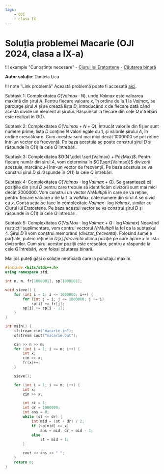 ```yaml
---
tags:
    - OJI
    - clasa IX
---
```


# Soluția problemei Macarie (OJI 2024, clasa a IX-a)

!!! example "Cunoștințe necesare"
    - [Ciurul lui Eratostene](../../../../usor/sieve.md)
    - [Căutarea binară](../../../../usor/binary-search.md)

**Autor soluție**: Daniela Lica

!!! note "Link problemă"
    Această problemă poate fi accesată [aici](https://kilonova.ro/problems/2501/).

Subtask 1: Complexitatea $O(Valmax \cdot N)$, unde $Valmax$ este valoarea maximă din șirul $A$. Pentru fiecare valoare $x$, în ordine de la 1 la $Valmax$, se parcurge șirul $A$ și se crează lista $D$, introducând $x$ de fiecare dată când acesta divide un element al șirului. Răspunsul la fiecare din cele $Q$ întrebări este realizat în $O(1)$.

Subtask 2: Complexitatea $O(Valmax + N + Q)$. Întrucât valorile din fișier sunt numere prime, lista $D$ conține $N$ valori egale cu 1, și valorile șirului $A$, în ordine crescătoare. Cum acestea sunt mai mici decât 1000000 se pot reține într-un vector de frecvență. Pe baza acestuia se poate construi șirul $D$ și răspunde în $O(1)$ la cele $Q$ întrebări.

Subtask 3: Complexitatea $O(N \cdot \sqrt{Valmax} + PozMax)$. Pentru fiecare număr din șirul $A$, vom determina în $O(\sqrt{Valmax})$ divizorii acestuia, marcându-i într-un vector de frecvență. Pe baza acestuia se va construi șirul $D$ și răspunde în $O(1)$ la cele $Q$ întrebări.

Subtask 4: Complexitatea $O(Valmax \cdot \log{Valmax} + Q)$. Se garantează că pozițiile din șirul $D$ pentru care trebuie să identificăm divizorii sunt mai mici decât 2000000. Vom construi un vector $NrMultipli$ în care se va reține, pentru fiecare valoare $x$ de la 1 la $ValMax$, câte numere din șirul $A$ se divid cu $x$. Construcția se face în complexitate $Valmax \cdot \log{Valmax}$, similar cu Ciurul lui Eratostene. Pe baza acestui vector se va construi șirul $D$ și răspunde în $O(1)$ la cele $Q$ întrebări.

Subtask 5: Complexitatea $O(ValMax \cdot \log{Valmax} + Q \cdot \log{Valmax})$ Neavând restricții suplimentare, vom contrui vectorul $NrMultipli$ la fel ca la subtaskul 4. Șirul $D$ îl vom construi memorând $(divizor, frecventa)$. Folosind sumele parțiale, putem reține în $D[x].frecventa$ ultima poziție pe care apare $x$ în lista divizorilor. Cum șirul acestor poziții este crescător, pentru a răspunde la cele $Q$ întrebări, vom folosi căutarea binară.

Mai jos puteți găsi o soluție neoficială care ia punctajul maxim.

```cpp
#include <bits/stdc++.h>
using namespace std;

int n, m, fr[1000001], sp[1000001];

void sieve() {
    for (int i = 1; i <= 1000000; i++) {
        for (int j = i; j <= 1000000; j += i)
            sp[i] += fr[j];
        sp[i] += sp[i - 1];
    }
}

int main() {
    ifstream cin("macarie.in");
    ofstream cout("macarie.out");

    cin >> n >> m;
    for (int i = 1; i <= n; i++) {
        int x;
        cin >> x;
        fr[x]++;
    }

    sieve();

    for (int i = 1; i <= m; i++) {
        int x;
        cin >> x;

        int st = 1;
        int dr = 1000000;
        int ans = 0;
        while (st <= dr) {
            int mid = (st + dr) / 2;
            if (sp[mid] >= x)
                ans = mid, dr = mid - 1;
            else
                st = mid + 1;
        }

        cout << ans << " ";
    }
    return 0;
}
```